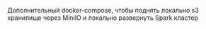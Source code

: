Дополнительный docker-compose, чтобы поднять локально s3 хранилище через MiniIO и локально развернуть Spark кластер
